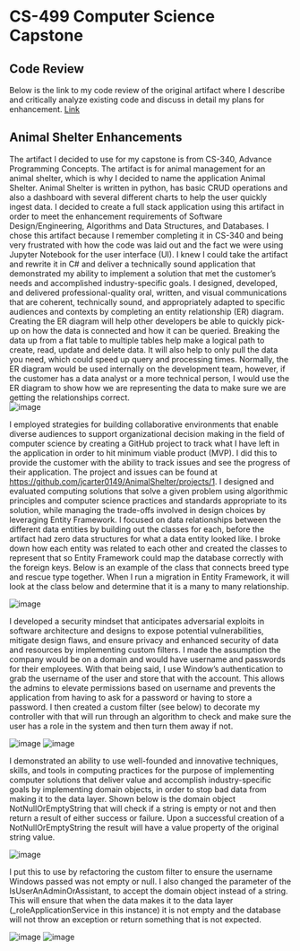 # CS-499 Computer Science Capstone

## Code Review
Below is the link to my code review of the original artifact where I describe and critically analyze existing code and discuss in detail my plans for enhancement. 
[Link](https://youtu.be/t4KNdv5LVY8)

## Animal Shelter Enhancements
  The artifact I decided to use for my capstone is from CS-340, Advance Programming Concepts.  The artifact is for animal management for an animal shelter, which is why I decided to name the application Animal Shelter.  Animal Shelter is written in python, has basic CRUD operations and also a dashboard with several different charts to help the user quickly ingest data. I decided to create a full stack application using this artifact in order to meet the enhancement requirements of Software Design/Engineering, Algorithms and Data Structures, and Databases. 
  I chose this artifact because I remember completing it in CS-340 and being very frustrated with how the code was laid out and the fact we were using Jupyter Notebook for the user interface (UI).  I knew I could take the artifact and rewrite it in C# and deliver a technically sound application that demonstrated my ability to implement a solution that met the customer’s needs and accomplished industry-specific goals.
  I designed, developed, and delivered professional-quality oral, written, and visual communications that are coherent, technically sound, and appropriately adapted to specific audiences and contexts by completing an entity relationship (ER) diagram. Creating the ER diagram will help other developers be able to quickly pick-up on how the data is connected and how it can be queried.  Breaking the data up from a flat table to multiple tables help make a logical path to create, read, update and delete data.  It will also help to only pull the data you need, which could speed up query and processing times.  Normally, the ER diagram would be used internally on the development team, however, if the customer has a data analyst or a more technical person, I would use the ER diagram to show how we are representing the data to make sure we are getting the relationships correct.  
![image](https://user-images.githubusercontent.com/30158121/154821252-07b0e453-0503-4144-b334-af0a69575e47.png)

  I employed strategies for building collaborative environments that enable diverse audiences to support organizational decision making in the field of computer science by creating a GitHub project to track what I have left in the application in order to hit minimum viable product (MVP).  I did this to provide the customer with the ability to track issues and see the progress of their application.  The project and issues can be found at https://github.com/jcarter0149/AnimalShelter/projects/1.
  I designed and evaluated computing solutions that solve a given problem using algorithmic principles and computer science practices and standards appropriate to its solution, while managing the trade-offs involved in design choices by leveraging Entity Framework. I focused on data relationships between the different data entities by building out the classes for each, before the artifact had zero data structures for what a data entity looked like.  I broke down how each entity was related to each other and created the classes to represent that so Entity Framework could map the database correctly with the foreign keys.  Below is an example of the class that connects breed type and rescue type together. When I run a migration in Entity Framework, it will look at the class below and determine that it is a many to many relationship.
  
![image](https://user-images.githubusercontent.com/30158121/154821260-5228fc4d-7238-4776-bb75-c8a46bb9b55f.png)

  I developed a security mindset that anticipates adversarial exploits in software architecture and designs to expose potential vulnerabilities, mitigate design flaws, and ensure privacy and enhanced security of data and resources by implementing custom filters. I made the assumption the company would be on a domain and would have username and passwords for their employees.  With that being said, I use Window’s authentication to grab the username of the user and store that with the account.  This allows the admins to elevate permissions based on username and prevents the application from having to ask for a password or having to store a password.  I then created a custom filter (see below) to decorate my controller with that will run through an algorithm to check and make sure the user has a role in the system and then turn them away if not. 
  
![image](https://user-images.githubusercontent.com/30158121/154821268-6e28ff35-0492-41c1-bec6-df1a60343ae3.png)
![image](https://user-images.githubusercontent.com/30158121/154821278-cf1e93b8-4dbc-4ea7-9cc5-53d31f0564a1.png)

  I demonstrated an ability to use well-founded and innovative techniques, skills, and tools in computing practices for the purpose of implementing computer solutions that deliver value and accomplish industry-specific goals by implementing domain objects, in order to stop bad data from making it to the data layer.  Shown below is the domain object NotNullOrEmptyString that will check if a string is empty or not and then return a result of either success or failure.  Upon a successful creation of a NotNullOrEmptyString the result will have a value property of the original string value.  
 
![image](https://user-images.githubusercontent.com/30158121/154821299-d02e3839-725f-44bb-bf76-254b3b58c198.png)

I put this to use by refactoring the custom filter to ensure the username Windows passed was not empty or null.  I also changed the parameter of the IsUserAnAdminOrAssistant, to accept the domain object instead of a string. This will ensure that when the data makes it to the data layer (_roleApplicationService in this instance) it is not empty and the database will not throw an exception or return something that is not expected. 

![image](https://user-images.githubusercontent.com/30158121/154821318-45ec039b-d767-4bb2-84c5-c5567af7e250.png)
![image](https://user-images.githubusercontent.com/30158121/154821321-9757d816-cc78-4e0f-b7a5-df16f384a7c7.png)
